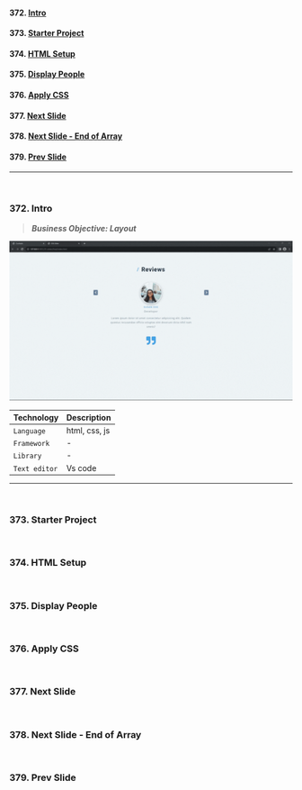 #### 372. [Intro](#372)

#### 373. [Starter Project](#373)

#### 374. [HTML Setup](#374)

#### 375. [Display People](#375)

#### 376. [Apply CSS](#376)

#### 377. [Next Slide](#377)

#### 378. [Next Slide - End of Array](#378)

#### 379. [Prev Slide](#379)

---

<br>

### 372. Intro<a id="372"></a>

> **_Business Objective: Layout_**

<img src="notes/app.gif">

| Technology    | Description   |
| ------------- | ------------- |
| `Language`    | html, css, js |
| `Framework`   | -             |
| `Library`     | -             |
| `Text editor` | Vs code       |

---

<br>

### 373. Starter Project<a id="373"></a>

<br>

### 374. HTML Setup<a id="374"></a>

<br>

### 375. Display People<a id="375"></a>

<br>

### 376. Apply CSS<a id="376"></a>

<br>

### 377. Next Slide<a id="377"></a>

<br>

### 378. Next Slide - End of Array<a id="378"></a>

<br>

### 379. Prev Slide<a id="379"></a>

<br>
